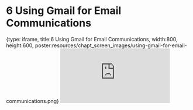 # 6 Using Gmail for Email Communications
 
{type: iframe, title:6 Using Gmail for Email Communications, width:800, height:600, poster:resources/chapt_screen_images/using-gmail-for-email-communications.png}
![](https://datatrail-jhu.github.io/DataTrail_ReOrg/no_toc/using-gmail-for-email-communications.html)
 

 
